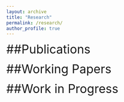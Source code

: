 ```yaml
---
layout: archive
title: "Research"
permalink: /research/
author_profile: true
---
```


<font size="6">##Publications</font> 

<font size="6">##Working Papers</font> 

<font size="6">##Work in Progress</font> 



<!-- {% if author.googlescholar %}
  You can also find my articles on <u><a href="{{author.googlescholar}}">my Google Scholar profile</a>.</u>
{% endif %}

{% include base_path %}

{% for post in site.publications reversed %}
  {% include archive-single.html %}
{% endfor %}
 -->
